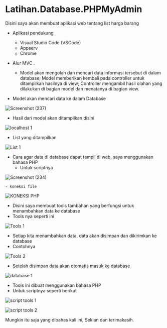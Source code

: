 # Latihan.Database.PHPMyAdmin

Disini saya akan membuat aplikasi web tentang list harga barang

  - Aplikasi pendukung
    - Visual Studio Code (VSCode)
    - Appserv 
    - Chrome

  - Alur MVC . 
    - Model akan mengolah dan mencari data informasi tersebut di dalam database; Model memberikan kembali pada controller untuk ditampilkan hasilnya di view; Controller mengambil hasil olahan yang dilakukan di bagian model dan menatanya di bagian view.

  - Model akan mencari data ke dalam Database

![Screenshot (237)](https://user-images.githubusercontent.com/92989089/157834066-024fa874-782d-417b-93a1-4cbd6c31725a.png)

  - Hasil dari model akan ditampilkan disini

![localhost 1](https://user-images.githubusercontent.com/92989089/157835066-de696197-6ff7-4bb8-8645-1d0c47cf17aa.png)

  - List yang ditampilkan

![List 1](https://user-images.githubusercontent.com/92989089/157834899-bd626f12-b417-4992-867c-dfba68d4c47f.png)

  - Cara agar data di database dapat tampil di web, saya menggunakan bahasa PHP
    - Untuk scriptnya
    
  ![Screenshot (234)](https://user-images.githubusercontent.com/92989089/157835876-b5bc4222-f7c1-470f-be83-3098779e0600.png)
 
    - koneksi file
    
  ![KONEKSI PHP](https://user-images.githubusercontent.com/92989089/157836233-d70b0641-27d4-4e67-828b-b51f9a318dc5.png)
  
  - Disini saya membuat tools tambahan yang berfungsi untuk menambahkan data ke database
  - Tools nya seperti ini

![Tools 1](https://user-images.githubusercontent.com/92989089/157837422-98c33b0e-abb5-42f9-a126-40090d579457.png)

  - Setiap kita menambahkan data, data akan disimpan dan dikirimkan ke database
  - Contohnya
  
![Tools 2](https://user-images.githubusercontent.com/92989089/157837827-99be710b-0749-4260-9a44-94e95b4b78bf.png)

  - Setelah disimpan data akan otomatis masuk ke database

![database 1](https://user-images.githubusercontent.com/92989089/157838325-a3f5ec78-08f1-4651-a059-4ed64e0c1a9a.png)

  - Tools ini dibuat menggunakan bahasa PHP
  - Untuk scriptnya seperti berikut

![script tools 1](https://user-images.githubusercontent.com/92989089/157839401-5840e9ac-4f8d-4b34-9089-9d722cf23e07.png)

![script tools 2](https://user-images.githubusercontent.com/92989089/157839504-d77e2b44-8438-45f9-abba-59a90a3a7bf1.png)

Mungkin itu saja yang dibahas kali ini, Sekian dan terimakasih.

